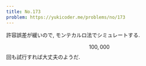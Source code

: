 ```yaml
---
title: No.173
problem: https://yukicoder.me/problems/no/173
---
```

許容誤差が緩いので, モンテカルロ法でシミュレートする.

$$ 100,000 $$ 回も試行すれば大丈夫のようだ.
